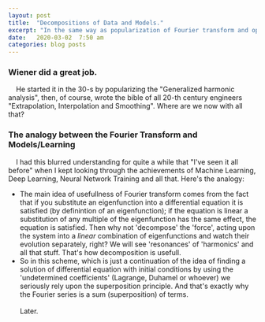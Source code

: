 ```yaml
---
layout: post
title:  "Decompositions of Data and Models."
excerpt: "In the same way as popularization of Fourier transform and operational calculus by Weiner changed the technology of the 20-th century the 21-st century is calling for another type of decomposition techniques that will help solve many similar problems."
date:   2020-03-02  7:50 am
categories: blog posts
---
```

### Wiener did a great job.
&nbsp;&nbsp;&nbsp;&nbsp;He started it in the 30-s by popularizing the "Generalized
 harmonic analysis", then, of course, wrote the bible of all 20-th century engineers
 "Extrapolation, Interpolation and Smoothing". Where are we now with all that?
### The analogy between the Fourier Transform and Models/Learning
&nbsp;&nbsp;&nbsp;&nbsp;I had this blurred understanding for quite a while that
"I've seen it all before" when I kept looking through the achievements of Machine
Learning, Deep Learning, Neural Network Training and all that. Here's the analogy:
- The main idea of usefullness of Fourier transform comes from the fact that if 
you substitute an eigenfunction into a differential equation it is satisfied (by
definintion of an eigenfunction); if the equation is linear a substitution of any 
multiple of the eigenfunction has the same effect, the equation is satisfied. Then
why not 'decompose' the 'force', acting upon the system into a _linear_ combination
of eigenfunctions and watch their evolution separately, right? We will see 'resonances'
of 'harmonics' and all that stuff. That's how decomposition is usefull.
- So in this scheme, which is just a continuation of the idea of finding a solution
of differential equation with initial conditions by using the 'undetermined 
coefficients' (Lagrange, Duhamel or whoever) we seriously rely upon the superposition
principle. And that's exactly why the Fourier series is a sum (superposition) of
terms.
<br><br>Later.
